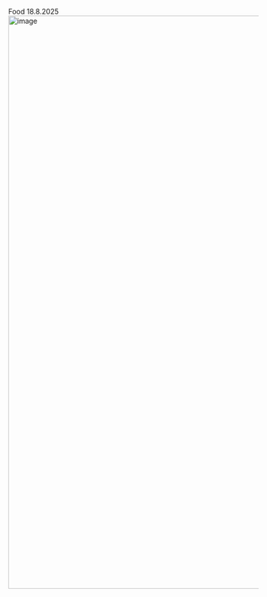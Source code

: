 Food 18.8.2025
<img width="864" height="1152" alt="image" src="https://github.com/user-attachments/assets/0a07924b-382b-4e34-862a-ce60e0000401" />
